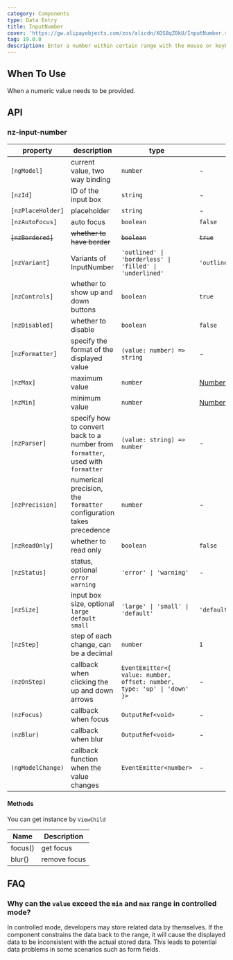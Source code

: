 ```yaml
---
category: Components
type: Data Entry
title: InputNumber
cover: 'https://gw.alipayobjects.com/zos/alicdn/XOS8qZ0kU/InputNumber.svg'
tag: 19.0.0
description: Enter a number within certain range with the mouse or keyboard.
---
```


## When To Use

When a numeric value needs to be provided.

## API

### nz-input-number

| property           | description                                                                     | type                                                                    | default                                                                                                                             |
| ------------------ | ------------------------------------------------------------------------------- | ----------------------------------------------------------------------- | ----------------------------------------------------------------------------------------------------------------------------------- |
| `[ngModel]`        | current value, two way binding                                                  | `number`                                                                | -                                                                                                                                   |
| `[nzId]`           | ID of the input box                                                             | `string`                                                                | -                                                                                                                                   |
| `[nzPlaceHolder]`  | placeholder                                                                     | `string`                                                                | -                                                                                                                                   |
| `[nzAutoFocus]`    | auto focus                                                                      | `boolean`                                                               | `false`                                                                                                                             |
| ~~`[nzBordered]`~~ | ~~whether to have border~~                                                      | ~~`boolean`~~                                                           | ~~`true`~~                                                                                                                          |
| `[nzVariant]`      | Variants of InputNumber                                                         | `'outlined' \| 'borderless' \| 'filled' \| 'underlined'`                | `'outlined'`                                                                                                                        |
| `[nzControls]`     | whether to show up and down buttons                                             | `boolean`                                                               | `true`                                                                                                                              |
| `[nzDisabled]`     | whether to disable                                                              | `boolean`                                                               | `false`                                                                                                                             |
| `[nzFormatter]`    | specify the format of the displayed value                                       | `(value: number) => string`                                             | -                                                                                                                                   |
| `[nzMax]`          | maximum value                                                                   | `number`                                                                | [Number.MAX_SAFE_INTEGER](https://developer.mozilla.org/zh-CN/docs/Web/JavaScript/Reference/Global_Objects/Number/MAX_SAFE_INTEGER) |
| `[nzMin]`          | minimum value                                                                   | `number`                                                                | [Number.MIN_SAFE_INTEGER](https://developer.mozilla.org/zh-CN/docs/Web/JavaScript/Reference/Global_Objects/Number/MIN_SAFE_INTEGER) |
| `[nzParser]`       | specify how to convert back to a number from `formatter`, used with `formatter` | `(value: string) => number`                                             | -                                                                                                                                   |
| `[nzPrecision]`    | numerical precision, the `formatter` configuration takes precedence             | `number`                                                                | -                                                                                                                                   |
| `[nzReadOnly]`     | whether to read only                                                            | `boolean`                                                               | `false`                                                                                                                             |
| `[nzStatus]`       | status, optional `error` `warning`                                              | `'error' \| 'warning'`                                                  | -                                                                                                                                   |
| `[nzSize]`         | input box size, optional `large` `default` `small`                              | `'large' \| 'small' \| 'default'`                                       | `'default'`                                                                                                                         |
| `[nzStep]`         | step of each change, can be a decimal                                           | `number`                                                                | `1`                                                                                                                                 |
| `(nzOnStep)`       | callback when clicking the up and down arrows                                   | `EventEmitter<{ value: number, offset: number, type: 'up' \| 'down' }>` | -                                                                                                                                   |
| `(nzFocus)`        | callback when focus                                                             | `OutputRef<void>`                                                       | -                                                                                                                                   |
| `(nzBlur)`         | callback when blur                                                              | `OutputRef<void>`                                                       | -                                                                                                                                   |
| `(ngModelChange)`  | callback function when the value changes                                        | `EventEmitter<number>`                                                  | -                                                                                                                                   |

#### Methods

You can get instance by `ViewChild`

| Name    | Description  |
| ------- | ------------ |
| focus() | get focus    |
| blur()  | remove focus |

## FAQ

### Why can the `value` exceed the `min` and `max` range in controlled mode?

In controlled mode, developers may store related data by themselves. If the component constrains the data back to the range, it will cause the displayed data to be inconsistent with the actual stored data. This leads to potential data problems in some scenarios such as form fields.
